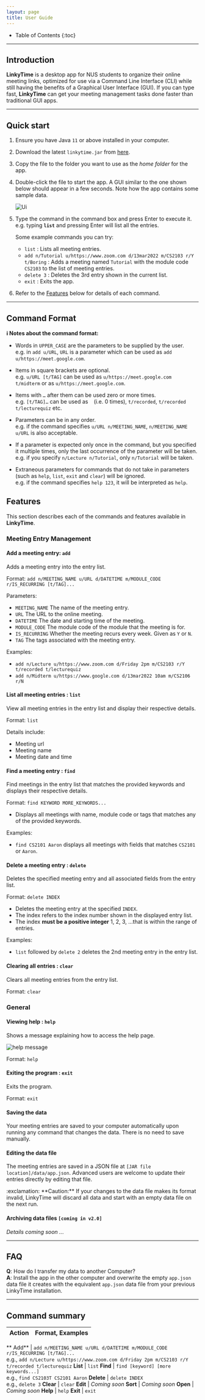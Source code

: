 ```yaml
---
layout: page
title: User Guide
---
```


* Table of Contents
{:toc}

--------------------------------------------------------------------------------------------------------------------

## Introduction

**LinkyTime** is a desktop app for NUS students to organize their online meeting links, optimized for use via a Command Line Interface (CLI) while still having the benefits of a Graphical User Interface (GUI). If you can type fast, **LinkyTime** can get your meeting management tasks done faster than traditional GUI apps.

--------------------------------------------------------------------------------------------------------------------

## Quick start

1. Ensure you have Java `11` or above installed in your computer.

2. Download the latest `linkytime.jar` from [here](https://github.com/AY2122S2-CS2103T-T13-3/tp/releases).

3. Copy the file to the folder you want to use as the _home folder_ for the app.

4. Double-click the file to start the app. A GUI similar to the one shown below should appear in a few seconds. Note how the app contains some sample data.<br>

    ![Ui](images/Ui.png)

6. Type the command in the command box and press Enter to execute it. e.g. typing **`list`** and pressing Enter will list all the entries.<br>

    Some example commands you can try:

    * `list` : Lists all meeting entries.
    * `add n/Tutorial u/https://www.zoom.com d/13mar2022 m/CS2103 r/Y t/Boring` : Adds a meeting named `Tutorial` with the module code `CS2103` to the list of meeting entries.
    * `delete 3` : Deletes the 3rd entry shown in the current list.
    * `exit` : Exits the app.

7. Refer to the [Features](#features) below for details of each command.

--------------------------------------------------------------------------------------------------------------------

## Command Format

<div markdown="block" class="alert alert-info">

**:information_source: Notes about the command format:**<br>

* Words in `UPPER_CASE` are the parameters to be supplied by the user.<br>
  e.g. in `add u/URL`, `URL` is a parameter which can be used as `add u/https://meet.google.com`.

* Items in square brackets are optional.<br>
  e.g. `u/URL [t/TAG]` can be used as `u/https://meet.google.com t/midterm` or as `u/https://meet.google.com`.

* Items with `…`​ after them can be used zero or more times.<br>
  e.g. `[t/TAG]…​` can be used as ` ` (i.e. 0 times), `t/recorded`, `t/recorded t/lecturequiz` etc.

* Parameters can be in any order.<br>
  e.g. if the command specifies `u/URL n/MEETING_NAME`, `n/MEETING_NAME u/URL` is also acceptable.

* If a parameter is expected only once in the command, but you specified it multiple times, only the last occurrence of the parameter will be taken.<br>
  e.g. if you specify `n/Lecture n/Tutorial`, only `n/Tutorial` will be taken.

* Extraneous parameters for commands that do not take in parameters (such as `help`, `list`, `exit` and `clear`) will be ignored.<br>
  e.g. if the command specifies `help 123`, it will be interpreted as `help`.

</div>

## Features

This section describes each of the commands and features available in **LinkyTime**.


### Meeting Entry Management

#### Add a meeting entry: `add`

Adds a meeting entry into the entry list.

Format: `add n/MEETING_NAME u/URL d/DATETIME m/MODULE_CODE r/IS_RECURRING [t/TAG]...`

Parameters:

* `MEETING_NAME` The name of the meeting entry.
* `URL` The URL to the online meeting.
* `DATETIME` The date and starting time of the meeting.
* `MODULE_CODE` The module code of the module that the meeting is for.
* `IS_RECURRING` Whether the meeting recurs every week. Given as `Y` or `N`.
* `TAG` The tags associated with the meeting entry.

Examples:

* `add n/Lecture u/https://www.zoom.com d/Friday 2pm m/CS2103 r/Y t/recorded t/lecturequiz`
* `add n/Midterm u/https://www.google.com d/13mar2022 10am m/CS2106 r/N`


#### List all meeting entries : `list`

View all meeting entries in the entry list and display their respective details.

Format: `list`

Details include:

* Meeting url
* Meeting name
* Meeting date and time

#### Find a meeting entry : `find`

Find meetings in the entry list that matches the provided keywords and displays their respective details.

Format: `find KEYWORD MORE_KEYWORDS...`

* Displays all meetings with name, module code or tags that matches any of the provided keywords.

Examples:

* `find CS2101 Aaron` displays all meetings with fields that matches `CS2101` or `Aaron`.

#### Delete a meeting entry : `delete`

Deletes the specified meeting entry and all associated fields from the entry list.

Format: `delete INDEX`

* Deletes the meeting entry at the specified `INDEX`.
* The index refers to the index number shown in the displayed entry list.
* The index **must be a positive integer** 1, 2, 3, …​ that is within the range of entries.

Examples:
* `list` followed by `delete 2` deletes the 2nd meeting entry in the entry list.


#### Clearing all entries : `clear`

Clears all meeting entries from the entry list.

Format: `clear`


### General

#### Viewing help : `help`

Shows a message explaining how to access the help page.

![help message](images/helpMessage.png)

Format: `help`


#### Exiting the program : `exit`

Exits the program.

Format: `exit`


#### Saving the data

Your meeting entries are saved to your computer automatically upon running any command that changes the data. There is no need to save manually.


#### Editing the data file

The meeting entries are saved in a JSON file at `[JAR file location]/data/app.json`. Advanced users are welcome to update their entries directly by editing that file.

<div markdown="span" class="alert alert-warning">:exclamation: **Caution:**
If your changes to the data file makes its format invalid, LinkyTime will discard all data and start with an empty data file on the next run.
</div>


#### Archiving data files `[coming in v2.0]`

_Details coming soon ..._

--------------------------------------------------------------------------------------------------------------------

## FAQ

**Q**: How do I transfer my data to another Computer?<br>
**A**: Install the app in the other computer and overwrite the empty `app.json` data file it creates with the equivalent `app.json` data file from your previous LinkyTime installation.

--------------------------------------------------------------------------------------------------------------------

## Command summary

Action | Format, Examples
--------|------------------

**
Add** | `add n/MEETING_NAME u/URL d/DATETIME m/MODULE_CODE r/IS_RECURRING [t/TAG]...` <br>
e.g., `add n/Lecture u/https://www.zoom.com d/Friday 2pm m/CS2103 r/Y t/recorded t/lecturequiz`
**List** | `list`
**Find** | `find [keyword] [more keywords...]` <br> e.g., `find CS2103T CS2101 Aaron`
**Delete** | `delete INDEX`<br> e.g., `delete 3`
**Clear** | `clear`
**Edit** | _Coming soon_
**Sort** | _Coming soon_
**Open** | _Coming soon_
**Help** | `help`
**Exit** | `exit`
